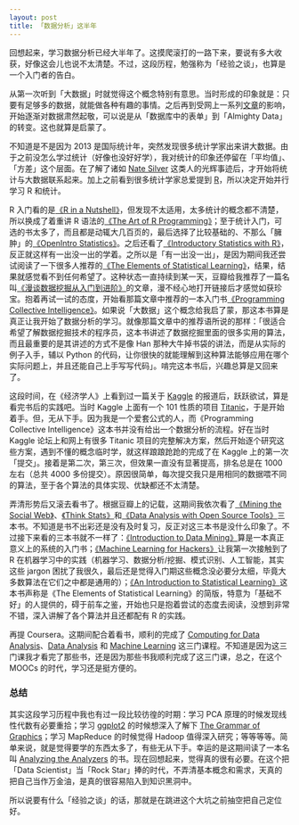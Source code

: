 ```yaml
---
layout: post
title: 「数据分析」这半年
---
```


回想起来，学习数据分析已经大半年了。这摸爬滚打的一路下来，要说有多大收获，好像这会儿也说不太清楚。不过，这段历程，勉强称为「经验之谈」，也算是一个入门者的告白。

从第一次听到「大数据」时就觉得这个概念特别有意思。当时形成的印象就是：只要有足够多的数据，就能做各种有趣的事情。之后再到受网上一系列[文章](http://www.wired.com/science/discoveries/magazine/16-07/pb_theory)的影响，开始逐渐对数据肃然起敬，可以说是从「数据库中的表单」到「Almighty Data」的转变。这也就算是启蒙了。

不知道是不是因为 2013 是国际统计年，突然发现很多统计学家出来讲大数据。由于之前没怎么学过统计（好像也没好好学），我对统计的印象还停留在「平均值」、「方差」这个层面。在了解了诸如 [Nate Silver](http://en.wikipedia.org/wiki/Nate_Silver) 这类人的光辉事迹后，才开始将统计与大数据联系起来。加上之前看到很多统计学家总爱提到 [R](http://www.r-project.org/)，所以决定开始并行学习 R 和统计。

R 入门看的是[《R in a Nutshell》](http://book.douban.com/subject/10438325/)，但发现不太适用，太多统计的概念都不清楚，所以换成了着重讲 R 语法的[《The Art of R Programming》](http://book.douban.com/subject/6727873/)；至于统计入门，可选的书太多了，而且都是动辄大几百页的，最后选择了比较基础的、不那么「臃肿」的[《OpenIntro Statistics》](http://book.douban.com/subject/24882479/)。之后还看了[《Introductory Statistics with R》](http://book.douban.com/subject/3282777/)，反正就这样有一出没一出的学着。之所以是「有一出没一出」，是因为期间我还尝试阅读了一下很多人推荐的[《The Elements of  Statistical Learning》](http://book.douban.com/subject/3294335/)，结果，结果就感觉看不到任何希望了。这种状态一直持续到某一天，豆瓣给我推荐了一篇名叫[《漫谈数据挖掘从入门到进阶》](http://www.douban.com/group/topic/35168224/)的文章，漫不经心地打开链接后才感觉如获珍宝。抱着再试一试的态度，开始看那篇文章中推荐的一本入门书[《Programming Collective Intelligence》](http://book.douban.com/subject/2209702/)。如果说「大数据」这个概念给我启了蒙，那这本书算是真正让我开始了数据分析的学习。就像那篇文章中的推荐语所说的那样：「很适合希望了解数据挖掘技术的程序员，这本书讲述了数据挖掘里面的很多实用的算法，而且最重要的是其讲述的方式不是像 Han 那种大牛掉书袋的讲法，而是从实际的例子入手，辅以 Python 的代码，让你很快的就能理解到这种算法能够应用在哪个实际问题上，并且还能自己上手写写代码」。啃完这本书后，兴趣总算是又回来了。

这段时间，在《经济学人》上看到过一篇关于 [Kaggle](https://www.kaggle.com/) 的报道后，跃跃欲试，算是看完书后的实践吧。当时 Kaggle 上面有一个 101 性质的项目 [Titanic](https://www.kaggle.com/c/titanic-gettingStarted)，于是开始着手。但，无从下手。因为我是一个爱套公式的人，而《Programming Collective Intelligence》这本书并没有给出一个数据分析的流程。好在当时 Kaggle 论坛上和网上有很多 Titanic 项目的完整解决方案，然后开始逐个研究这些方案，遇到不懂的概念临时学，就这样踉踉跄跄的完成了在 Kaggle 上的第一次「提交」。接着是第二次，第三次，但效果一直没有显著提高，排名总是在 1000 左右（总共 4000 多份提交）。原因很简单，每次提交我只是用相同的数据喂不同的算法，至于各个算法的具体实现、优缺都还不太清楚。

弄清形势后又滚去看书了。根据豆瓣上的记载，这期间我依次看了[《Mining the Social Web》](http://book.douban.com/subject/5391582/)、[《Think Stats》](http://book.douban.com/subject/6725483/)和[《Data Analysis with Open Source Tools》](http://book.douban.com/subject/4884975/)三本书。不知道是书不出彩还是没有及时复习，反正对这三本书是没什么印象了。不过接下来看的三本书就不一样了：[《Introduction to Data Mining》](http://book.douban.com/subject/2146863/)算是一本真正意义上的系统的入门书；[《Machine Learning for Hackers》](http://book.douban.com/subject/7906768/)让我第一次接触到了 R 在机器学习中的实践（机器学习、数据分析/挖掘、模式识别、人工智能，其实这些 jargon 困扰了我很久，最后还是觉得入门期这些概念没必要分太细，毕竟大多数算法在它们之中都是通用的）；[《An Introduction to Statistical Learning》](http://book.douban.com/subject/21706191/)这本书声称是《The Elements of  Statistical Learning》的简版，特意为「基础不好」的人提供的，碍于前车之鉴，开始也只是抱着尝试的态度去阅读，没想到非常不错，深入讲解了各个算法并且还都配有 R 的实践。

再提 Coursera。这期间配合着看书，顺利的完成了 [Computing for Data Analysis](https://www.coursera.org/course/compdata)、[Data Analysis](https://www.coursera.org/course/dataanalysis) 和 [Machine Learning](https://www.coursera.org/course/ml) 这三门课程。不知道是因为这三门课我才看完了那些书，还是因为那些书我顺利完成了这三门课，总之，在这个 MOOCs 的时代，学习还是挺方便的。

### 总结
其实这段学习历程中我也有过一段比较彷徨的时期：学习 PCA 原理的时候发现线性代数有必要重拾；学习 [ggplot2](http://ggplot2.org/) 的时候想深入了解下 [The Grammar of Graphics](http://book.douban.com/subject/10123863/)；学习 MapReduce 的时候觉得 Hadoop 值得深入研究；等等等等。简单来说，就是觉得要学的东西太多了，有些无从下手。幸运的是这期间读了一本名叫 [Analyzing the Analyzers](http://book.douban.com/subject/24807541/) 的书。现在回想起来，觉得真的很有必要。在这个把「Data Scientist」当「Rock Star」捧的时代，不弄清基本概念和需求，天真的把自己当作万金油，是真的很容易陷入到知识黑洞中。

所以说要有什么「经验之谈」的话，那就是在跳进这个大坑之前抽空把自己定位好。